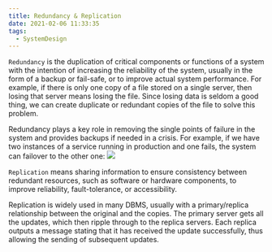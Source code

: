```yaml
---
title: Redundancy & Replication
date: 2021-02-06 11:33:35
tags:
  - SystemDesign
---
```

`Redundancy` is the duplication of critical components or functions of a system with the intention of increasing the reliability of the system, usually in the form of a backup or fail-safe, or to improve actual system performance. For example, if there is only one copy of a file stored on a single server, then losing that server means losing the file. Since losing data is seldom a good thing, we can create duplicate or redundant copies of the file to solve this problem.

Redundancy plays a key role in removing the single points of failure in the system and provides backups if needed in a crisis. For example, if we have two instances of a service running in production and one fails, the system can failover to the other one:
![](https://raw.githubusercontent.com/necusjz/mPOST/master/SystemDesign/educative/06.png)
<!--more-->

`Replication` means sharing information to ensure consistency between redundant resources, such as software or hardware components, to improve reliability, fault-tolerance, or accessibility.

Replication is widely used in many DBMS, usually with a primary/replica relationship between the original and the copies. The primary server gets all the updates, which then ripple through to the replica servers. Each replica outputs a message stating that it has received the update successfully, thus allowing the sending of subsequent updates.

